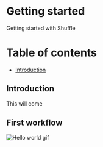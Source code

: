 # Getting started 
Getting started with Shuffle

# Table of contents
* [Introduction](#introduction)

## Introduction
This will come

## First workflow

![Hello world gif](https://github.com/frikky/shuffle-docs/blob/master/assets/Shuffle-hello-world.gif?raw=true)
